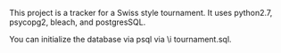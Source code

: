 This project is a tracker for a Swiss style tournament. It uses python2.7, psycopg2, bleach, and postgresSQL.

You can initialize the database via psql via \i tournament.sql.
